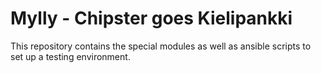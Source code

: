 Mylly - Chipster goes Kielipankki
==================

This repository contains the special modules as well as ansible scripts to set
up a testing environment.

